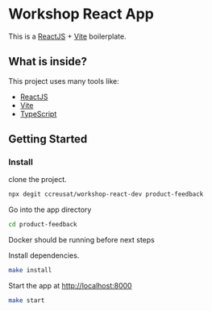 # Workshop React App

This is a [ReactJS](https://reactjs.org) + [Vite](https://vitejs.dev) boilerplate.

## What is inside?

This project uses many tools like:

- [ReactJS](https://reactjs.org)
- [Vite](https://vitejs.dev)
- [TypeScript](https://www.typescriptlang.org)

## Getting Started

### Install

clone the project.

```bash
npx degit ccreusat/workshop-react-dev product-feedback
```

Go into the app directory

```bash
cd product-feedback
```

Docker should be running before next steps

Install dependencies.

```bash
make install
```

Start the app at <http://localhost:8000>

```bash
make start
```
